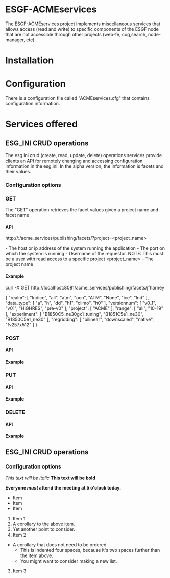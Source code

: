 ESGF-ACMEservices
=================

The ESGF-ACMEservices project implements miscellaneous services that allows access (read and write) to specific 
components of the ESGF node that are not accessible through other projects (web-fe, cog,search, node-manager, etc)

# Installation

# Configuration

There is a configuration file called "ACMEservices.cfg" that contains configuration information.

# Services offered

## ESG_INI CRUD operations

The esg ini crud (create, read, update, delete) operations services provide clients an API for 
remotely changing and accessing configuration information in the esg.ini.  In the alpha version,
the information is facets and their values.

### Configuration options

### GET

The "GET" operation retrieves the facet values given a project name and facet name

#### API

http://<hostname>:<port>/acme_services/publishing/facets/<username>?project=<project_name>

<hostname> - The host or ip address of the system running the application
<port> - The port on which the system is running
<username> - Username of the requestor.  NOTE: This must be a user with read access to a specific project
<project_name> - The project name 

#### Example

curl -X GET http://localhost:8081/acme_services/publishing/facets/jfharney 

{
  "realm": [
    "lndice", 
    "all", 
    "atm", 
    "ocn", 
    "ATM", 
    "None", 
    "ice", 
    "lnd"
  ], 
  "data_type": [
    "a", 
    "h", 
    "dd", 
    "h1", 
    "climo", 
    "h0"
  ], 
  "versionnum": [
    "v0_1", 
    "v01", 
    "HIGHRES", 
    "pre-v0"
  ], 
  "project": [
    "ACME"
  ], 
  "range": [
    "all", 
    "10-19"
  ], 
  "experiment": [
    "B1850C5_ne30gx1_tuning", 
    "B1851C5e1_ne30", 
    "B1850C5e1_ne30"
  ], 
  "regridding": [
    "bilinear", 
    "downscaled", 
    "native", 
    "fv257x512"
  ]
}

### POST

#### API

#### Example

### PUT

#### API

#### Example

### DELETE

#### API

#### Example

## ESG_INI CRUD operations

### Configuration options


*This text will be italic*
**This text will be bold**

**Everyone _must_ attend the meeting at 5 o'clock today.**



- Item
- Item
- Item

1. Item 1
  1. A corollary to the above item.
  2. Yet another point to consider.
2. Item 2
  * A corollary that does not need to be ordered.
    * This is indented four spaces, because it's two spaces further than the item above.
    * You might want to consider making a new list.
3. Item 3
